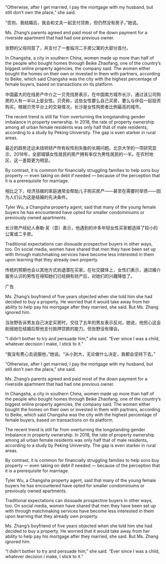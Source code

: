 “Otherwise, after I get married, I pay the mortgage with my husband, but still don’t own the place,” she said.

 

“否则，我结婚后，我会和丈夫一起支付贷款，但仍然没有房子，”她说。

 

Ms. Zhang’s parents agreed and paid most of the down payment for a riverside apartment that had had one previous owner.

 

张野的父母同意了，并支付了一套临河二手房公寓的大部分首付。

 

In Changsha, a city in southern China, women made up more than half of the people who bought homes through Beike Zhaofang, one of the country’s biggest online property agencies, the company said. The women either bought the homes on their own or invested in them with partners, according to Beike, which said Changsha was the city with the highest percentage of female buyers, based on transactions on its platform.

 

中国最大的在线房产中介之一贝壳找房表示，在中国南方城市长沙，通过该公司购房的人有一半以上是女性。贝壳称，这些女性要么自己买房，要么与伴侣一起投资购买。根据贝壳平台上的交易情况，长沙是女性购房者比例最高的城市。

 

The recent trend is still far from overturning the longstanding gender imbalance in property ownership. In 2018, the rate of property ownership among all urban female residents was only half that of male residents, according to a study by Peking University. The gap is even starker in rural areas.

 

最近的趋势还远未扭转财产所有权性别失衡的长期问题。北京大学的一项研究显示，2018年，全部城镇女性居民的房产拥有率仅为男性居民的一半。在农村地区，这一差距更为明显。

 

By contrast, it is common for financially struggling families to help sons buy property — even taking on debt if needed — because of the perception that it is a prerequisite for marriage.

 

相比之下，经济拮据的家庭通常会帮助儿子购买房产——甚至在需要时举债——因为人们认为这是结婚的先决条件。

 

Tyler Wu, a Changsha property agent, said that many of the young female buyers he has encountered have opted for smaller condominiums or previously owned apartments.

 

长沙房产经纪人泰勒·吴（音）表示，他遇到的许多年轻女性买家都选择了较小的公寓或二手房。

 

Traditional expectations can dissuade prospective buyers in other ways, too. On social media, women have shared that men they have been set up with through matchmaking services have become less interested in them upon learning that they already own property.

 

传统的预期也会以其他方式劝退潜在买家。在社交媒体上，女性们表示，通过婚介服务认识的男性在得知她们已经拥有财产后，对她们的兴趣降低了。

 

广告

 

Ms. Zhang’s boyfriend of five years objected when she told him she had decided to buy a property. He worried that it would take away from her ability to help pay his mortgage after they married, she said. But Ms. Zhang ignored him.

 

当张野告诉男友自己决定买房时，交往了五年的男友表示反对。她说，他担心这会削弱她在结婚后帮他支付抵押贷款的能力。但张野没有理会。

 

“I didn’t bother to try and persuade him,” she said. “Ever since I was a child, whatever decision I make, I stick to it.”

 

“我没有费心去说服他，”她说。“从小到大，无论做什么决定，我都会坚持下去。”

 

“Otherwise, after I get married, I pay the mortgage with my husband, but still don’t own the place,” she said.

 

Ms. Zhang’s parents agreed and paid most of the down payment for a riverside apartment that had had one previous owner.

 

In Changsha, a city in southern China, women made up more than half of the people who bought homes through Beike Zhaofang, one of the country’s biggest online property agencies, the company said. The women either bought the homes on their own or invested in them with partners, according to Beike, which said Changsha was the city with the highest percentage of female buyers, based on transactions on its platform.

 

The recent trend is still far from overturning the longstanding gender imbalance in property ownership. In 2018, the rate of property ownership among all urban female residents was only half that of male residents, according to a study by Peking University. The gap is even starker in rural areas.

 

By contrast, it is common for financially struggling families to help sons buy property — even taking on debt if needed — because of the perception that it is a prerequisite for marriage.

 

Tyler Wu, a Changsha property agent, said that many of the young female buyers he has encountered have opted for smaller condominiums or previously owned apartments.

 

Traditional expectations can dissuade prospective buyers in other ways, too. On social media, women have shared that men they have been set up with through matchmaking services have become less interested in them upon learning that they already own property.

 

Ms. Zhang’s boyfriend of five years objected when she told him she had decided to buy a property. He worried that it would take away from her ability to help pay his mortgage after they married, she said. But Ms. Zhang ignored him.

 

“I didn’t bother to try and persuade him,” she said. “Ever since I was a child, whatever decision I make, I stick to it.”

 